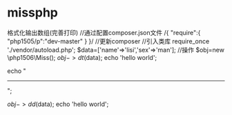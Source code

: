 # missphp
格式化输出数组(完善打印)
//通过配置composer.json文件 
/{ "require":{ "php1505/p":"dev-master" } }/ 
//更新composer 
//引入类库
 require_once './vendor/autoload.php';
 $data=['name'=>'lisi','sex'=>'man'];
 //操作
 $obj=new \php1506\Miss();
 $obj->dt($data);
 echo 'hello world';

 echo "<hr>";

 $obj->dd($data);
 echo 'hello world';
